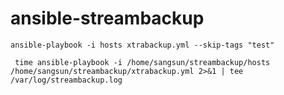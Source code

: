 # ansible-streambackup

`ansible-playbook -i hosts xtrabackup.yml --skip-tags "test"`  

` time ansible-playbook -i /home/sangsun/streambackup/hosts /home/sangsun/streambackup/xtrabackup.yml 2>&1 | tee /var/log/streambackup.log`  


